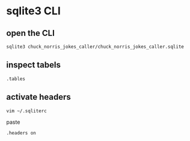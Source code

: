 # sqlite3 CLI 

## open the CLI

    sqlite3 chuck_norris_jokes_caller/chuck_norris_jokes_caller.sqlite

## inspect tabels

    .tables

## activate headers

    vim ~/.sqliterc

paste

    .headers on